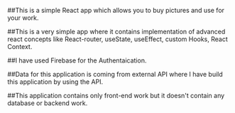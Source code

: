 ##This is a simple React app which allows you to buy pictures and use for your work.

##This is a very simple app where it contains implementation of advanced react concepts like React-router, useState, useEffect, custom Hooks, React Context.

##I have used Firebase for the Authentaication.

##Data for this application is coming from external API where I have build this application by using the API.

##This application contains only front-end work but it doesn't contain any database or backend work.
